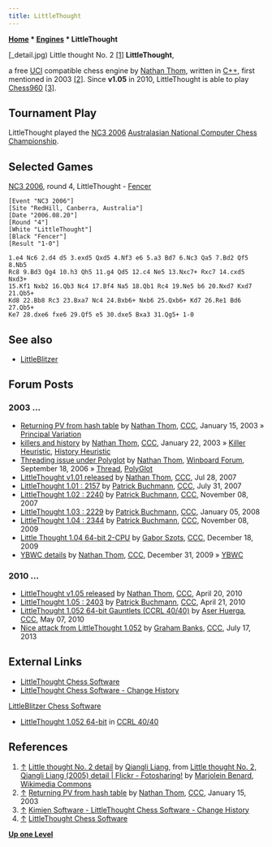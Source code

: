 ```yaml
---
title: LittleThought
---
```

**[Home](Home "Home") \* [Engines](Engines "Engines") \* LittleThought**



[_detail.jpg) Little thought No. 2 <a id="cite-note-1" href="#cite-ref-1">[1]</a>
**LittleThought**,  

a free [UCI](UCI "UCI") compatible chess engine by [Nathan Thom](Nathan_Thom "Nathan Thom"), written in [C++](Cpp "Cpp"), first mentioned in 2003 <a id="cite-note-2" href="#cite-ref-2">[2]</a>. Since **v1.05** in 2010, LittleThought is able to play [Chess960](Chess960 "Chess960") <a id="cite-note-3" href="#cite-ref-3">[3]</a>. 



## Tournament Play


LittleThought played the [NC3 2006](NC3_2006 "NC3 2006") [Australasian National Computer Chess Championship](Australasian_National_Computer_Chess_Championship "Australasian National Computer Chess Championship"). 



## Selected Games


[NC3 2006](NC3_2006 "NC3 2006"), round 4, LittleThought - [Fencer](Fencer "Fencer")




```
[Event "NC3 2006"]
[Site "RedHill, Canberra, Australia"]
[Date "2006.08.20"]
[Round "4"]
[White "LittleThought"]
[Black "Fencer"]
[Result "1-0"]

1.e4 Nc6 2.d4 d5 3.exd5 Qxd5 4.Nf3 e6 5.a3 Bd7 6.Nc3 Qa5 7.Bd2 Qf5 8.Nb5 
Rc8 9.Bd3 Qg4 10.h3 Qh5 11.g4 Qd5 12.c4 Ne5 13.Nxc7+ Rxc7 14.cxd5 Nxd3+ 
15.Kf1 Nxb2 16.Qb3 Nc4 17.Bf4 Na5 18.Qb1 Rc4 19.Ne5 b6 20.Nxd7 Kxd7 21.Qb5+
Kd8 22.Bb8 Rc3 23.Bxa7 Nc4 24.Bxb6+ Nxb6 25.Qxb6+ Kd7 26.Re1 Bd6 27.Qb5+ 
Ke7 28.dxe6 fxe6 29.Qf5 e5 30.dxe5 Bxa3 31.Qg5+ 1-0

```

## See also


* [LittleBlitzer](LittleBlitzer "LittleBlitzer")


## Forum Posts


### 2003 ...


* [Returning PV from hash table](https://www.stmintz.com/ccc/index.php?id=277422) by [Nathan Thom](Nathan_Thom "Nathan Thom"), [CCC](CCC "CCC"), January 15, 2003 » [Principal Variation](Principal_Variation "Principal Variation")
* [killers and history](https://www.stmintz.com/ccc/index.php?id=278991) by [Nathan Thom](Nathan_Thom "Nathan Thom"), [CCC](CCC "CCC"), January 22, 2003 » [Killer Heuristic](Killer_Heuristic "Killer Heuristic"), [History Heuristic](History_Heuristic "History Heuristic")
* [Threading issue under Polyglot](http://www.open-aurec.com/wbforum/viewtopic.php?f=4&t=5603) by [Nathan Thom](Nathan_Thom "Nathan Thom"), [Winboard Forum](Computer_Chess_Forums "Computer Chess Forums"), September 18, 2006 » [Thread](Thread "Thread"), [PolyGlot](PolyGlot "PolyGlot")
* [LittleThought v1.01 released](http://www.talkchess.com/forum/viewtopic.php?t=15397) by [Nathan Thom](Nathan_Thom "Nathan Thom"), [CCC](CCC "CCC"), Jul 28, 2007
* [LittleThought 1.01 : 2157](http://www.talkchess.com/forum/viewtopic.php?t=15486) by [Patrick Buchmann](Patrick_Buchmann "Patrick Buchmann"), [CCC](CCC "CCC"), July 31, 2007
* [LittleThought 1.02 : 2240](http://www.talkchess.com/forum/viewtopic.php?t=17713) by [Patrick Buchmann](Patrick_Buchmann "Patrick Buchmann"), [CCC](CCC "CCC"), November 08, 2007
* [LittleThought 1.03 : 2229](http://www.talkchess.com/forum/viewtopic.php?t=18749) by [Patrick Buchmann](Patrick_Buchmann "Patrick Buchmann"), [CCC](CCC "CCC"), January 05, 2008
* [LittleThought 1.04 : 2344](http://www.talkchess.com/forum/viewtopic.php?t=30535) by [Patrick Buchmann](Patrick_Buchmann "Patrick Buchmann"), [CCC](CCC "CCC"), November 08, 2009
* [Little Thought 1.04 64-bit 2-CPU](http://www.talkchess.com/forum/viewtopic.php?t=31132) by [Gabor Szots](Gabor_Szots "Gabor Szots"), [CCC](CCC "CCC"), December 18, 2009
* [YBWC details](http://www.talkchess.com/forum/viewtopic.php?t=31366) by [Nathan Thom](Nathan_Thom "Nathan Thom"), [CCC](CCC "CCC"), December 31, 2009 » [YBWC](Young_Brothers_Wait_Concept "Young Brothers Wait Concept")


### 2010 ...


* [LittleThought v1.05 released](http://www.talkchess.com/forum/viewtopic.php?t=33884) by [Nathan Thom](Nathan_Thom "Nathan Thom"), [CCC](CCC "CCC"), April 20, 2010
* [LittleThought 1.05 : 2403](http://www.talkchess.com/forum/viewtopic.php?t=33911) by [Patrick Buchmann](Patrick_Buchmann "Patrick Buchmann"), [CCC](CCC "CCC"), April 21, 2010
* [LittleThought 1.052 64-bit Gauntlets (CCRL 40/40)](http://www.talkchess.com/forum/viewtopic.php?t=34197) by [Aser Huerga](http://www.talkchess.com/forum/profile.php?mode=viewprofile&u=4456), [CCC](CCC "CCC"), May 07, 2010
* [Nice attack from LittleThought 1.052](http://www.talkchess.com/forum3/viewtopic.php?f=2&t=48674) by [Graham Banks](Graham_Banks "Graham Banks"), [CCC](CCC "CCC"), July 17, 2013


## External Links


* [LittleThought Chess Software](http://www.kimiensoftware.com/software/chess/littlethought)
* [LittleThought Chess Software - Change History](http://www.kimiensoftware.com/software/chess/littlethought_history)


 [LittleBlitzer Chess Software](http://www.kimiensoftware.com/software/chess/littleblitzer)
* [LittleThought 1.052 64-bit](http://ccrl.chessdom.com/ccrl/4040/cgi/engine_details.cgi?print=Details&each_game=1&eng=LittleThought%201.052%2064-bit#LittleThought_1_052_64-bit) in [CCRL 40/40](CCRL "CCRL")


## References


1. <a id="cite-ref-1" href="#cite-note-1">↑</a> [Little thought No. 2 detail](https://commons.wikimedia.org/wiki/File:WLANL_-_Marjolein_Benard_-_Little_thought_No._2,_Qiangli_Liang_(2005)_detail.jpg) by [Qiangli Liang](index.php?title=Category:Qiangli_Liang&action=edit&redlink=1 "Category:Qiangli Liang (page does not exist)"), from [Little thought No. 2, Qiangli Liang (2005) detail | Flickr - Fotosharing!](https://www.flickr.com/photos/39373836@N06/3673214726/) by [Marjolein Benard](https://www.flickr.com/people/39373836@N06), [Wikimedia Commons](https://en.wikipedia.org/wiki/Wikimedia_Commons)
2. <a id="cite-ref-2" href="#cite-note-2">↑</a> [Returning PV from hash table](https://www.stmintz.com/ccc/index.php?id=277422) by [Nathan Thom](Nathan_Thom "Nathan Thom"), [CCC](CCC "CCC"), January 15, 2003
3. <a id="cite-ref-3" href="#cite-note-3">↑</a> [Kimien Software - LittleThought Chess Software - Change History](http://www.kimiensoftware.com/software/chess/littlethought_history)
4. <a id="cite-ref-4" href="#cite-note-4">↑</a> [LittleThought Chess Software](http://www.kimiensoftware.com/software/chess/littlethought)

**[Up one Level](Engines "Engines")**







 
